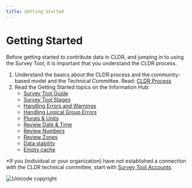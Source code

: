 ```yaml
---
title: Getting Started
---
```


# Getting Started

Before getting started to contribute data in CLDR, and jumping in to using the Survey Tool, it is important that you understand the CLDR process.

1. Understand the basics about the CLDR process and the community-based model and the Technical Committee. Read: [CLDR Process](https://cldr.unicode.org/index/process)
2. Read the Getting Started topics on the Information Hub:
    - [Survey Tool Guide](https://cldr.unicode.org/translation/getting-started/guide)
    - [Survey Tool Stages](https://cldr.unicode.org/translation/getting-started/survey-tool-phases)
    - [Handling Errors and Warnings](https://cldr.unicode.org/translation/getting-started/errors-and-warnings)
    - [Handling Logical Group Errors](https://cldr.unicode.org/translation/getting-started/resolving-errors)
    - [Plurals & Units](https://cldr.unicode.org/translation/getting-started/plurals)
    - [Review Date & Time](https://cldr.unicode.org/translation/date-time)
    - [Review Numbers](https://cldr.unicode.org/translation/number-currency-formats)
    - [Review Zones](https://cldr.unicode.org/translation/time-zones-and-city-names)
    - [Data stability](https://cldr.unicode.org/translation/getting-started/data-stability)
    - [Empty cache](https://cldr.unicode.org/translation/getting-started/empty-cache)

\*If you (individual or your organization) have not established a connection with the CLDR technical committee, start with [Survey Tool Accounts](https://cldr.unicode.org/index/survey-tool/survey-tool-accounts).

![Unicode copyright](https://www.unicode.org/img/hb_notice.gif)

